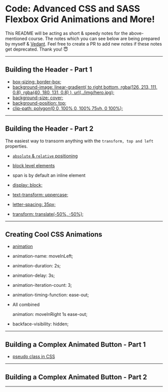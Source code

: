 # Code: Advanced CSS and SASS Flexbox Grid Animations and More!

This README will be acting as short & speedy notes for the above-mentioned course. The notes which you can see below are being prepared by myself & [Vedant](https://github.com/MarkVed17). Feel free to create a PR to add new notes if these notes get deprecated. Thank you! 😇

---

## Building the Header - Part 1

- [box-sizing: border-box](https://developer.mozilla.org/en-US/docs/Web/CSS/box-sizing);
- [background-image: linear-gradient(
  to right bottom,
  rgba(126, 213, 111, 0.8),
  rgba(40, 180, 131, 0.8)
  ),
  url(../img/hero.jpg);](<https://developer.mozilla.org/en-US/docs/Web/CSS/gradient/linear-gradient()>)
- [background-size: cover;](https://developer.mozilla.org/en-US/docs/Web/CSS/background-size)
- [background-position: top;](https://developer.mozilla.org/en-US/docs/Web/CSS/background-position)
- [clip-path: polygon(0 0, 100% 0, 100% 75vh, 0 100%);](https://developer.mozilla.org/en-US/docs/Web/CSS/clip-path)

---

## Building the Header - Part 2

The easiest way to transorm anything with the `transform, top and left` properties.

- [`absolute` & `relative` positioning](https://developer.mozilla.org/en-US/docs/Web/CSS/position)

- [block level elements](https://developer.mozilla.org/en-US/docs/Web/HTML/Block-level_elements)

- span is by default an inline element

- [display: block;](https://developer.mozilla.org/en-US/docs/Web/CSS/display)

- [text-transform: uppercase;](https://developer.mozilla.org/en-US/docs/Web/CSS/text-transform)

- [letter-spacing: 35px;](https://developer.mozilla.org/en-US/docs/Web/CSS/letter-spacing)

- [transform: translate(-50%, -50%);](https://developer.mozilla.org/en-US/docs/Web/CSS/transform)

---

## Creating Cool CSS Animations

- [animation](https://developer.mozilla.org/en-US/docs/Web/CSS/animation)

- animation-name: moveInLeft;

- animation-duration: 2s;

- animation-delay: 3s;

- animation-iteration-count: 3;

- animation-timing-function: ease-out;

- All combined

  animation: moveInRight 1s ease-out;

- backface-visibility: hidden;

---

## Building a Complex Animated Button - Part 1

- [pseudo class in CSS](https://developer.mozilla.org/en-US/docs/Web/CSS/Pseudo-classes)

---

## Building a Complex Animated Button - Part 2

---
